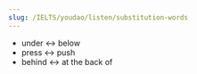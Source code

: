 ```yaml
---
slug: /IELTS/youdao/listen/substitution-words
---
```


- under ↔ below
- press ↔ push
- behind ↔ at the back of